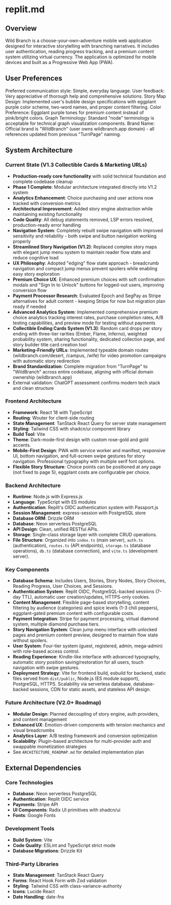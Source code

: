 # replit.md

## Overview
Wild Branch is a choose-your-own-adventure mobile web application designed for interactive storytelling with branching narratives. It includes user authentication, reading progress tracking, and a premium content system utilizing virtual currency. The application is optimized for mobile devices and built as a Progressive Web App (PWA).

## User Preferences
Preferred communication style: Simple, everyday language.
User feedback: Very appreciative of thorough help and comprehensive solutions.
Story Map Design: Implemented user's bubble design specifications with eggplant purple color scheme, two-word names, and proper content filtering.
Color Preference: Eggplant purple tones for premium content instead of pink/bright colors.
Graph Terminology: Standard "node" terminology is acceptable for technical graph visualization components.
Brand Name: Official brand is "WildBranch" (user owns wildbranch.app domain) - all references updated from previous "TurnPage" naming.

## System Architecture

### Current State (V1.3 Collectible Cards & Marketing URLs)
- **Production-ready core functionality** with solid technical foundation and complete codebase cleanup
- **Phase 1 Complete**: Modular architecture integrated directly into V1.2 system
- **Analytics Enhancement**: Choice purchasing and user actions now tracked with conversion metrics
- **Architectural Improvement**: Added story engine abstraction while maintaining existing functionality
- **Code Quality**: All debug statements removed, LSP errors resolved, production-ready error handling
- **Navigation System**: Completely rebuilt swipe navigation with improved sensitivity and reliability - both swipe and button navigation working properly
- **Streamlined Story Navigation (V1.2)**: Replaced complex story maps with elegant jump menu system to maintain reader flow state and reduce cognitive load
- **UX Philosophy**: Adopted "edging" flow state approach - breadcrumb navigation and compact jump menus prevent spoilers while enabling easy story exploration
- **Premium Choice UX**: Enhanced premium choices with soft confirmation modals and "Sign In to Unlock" buttons for logged-out users, improving conversion flow
- **Payment Processor Research**: Evaluated Epoch and SegPay as Stripe alternatives for adult content - keeping Stripe for now but migration plan ready if needed
- **Advanced Analytics System**: Implemented comprehensive premium choice analytics tracking interest rates, purchase completion rates, A/B testing capabilities, and preview mode for testing without payments
- **Collectible Ending Cards System (V1.3)**: Random card drops per story ending with three-tier rarities (Ember, Flame, Inferno), weighted probability system, sharing functionality, dedicated collection page, and story builder title card creation tool
- **Marketing-Friendly URLs**: Implemented typeable domain routes (wildbranch.com/desert, /campus, /wife) for video promotion campaigns with automatic story redirection
- **Brand Standardization**: Complete migration from "TurnPage" to "WildBranch" across entire codebase, aligning with official domain ownership (wildbranch.app)
- External validation: ChatGPT assessment confirms modern tech stack and clean structure

### Frontend Architecture
- **Framework**: React 18 with TypeScript
- **Routing**: Wouter for client-side routing
- **State Management**: TanStack React Query for server state management
- **Styling**: Tailwind CSS with shadcn/ui component library
- **Build Tool**: Vite
- **Theme**: Dark-mode-first design with custom rose-gold and gold accents.
- **Mobile-First Design**: PWA with service worker and manifest, responsive UI, bottom navigation, and full-screen swipe gestures for story navigation. Professional typography with multiple serif font options.
- **Flexible Story Structure**: Choice points can be positioned at any page (not fixed to page 5), eggplant costs are configurable per choice.

### Backend Architecture
- **Runtime**: Node.js with Express.js
- **Language**: TypeScript with ES modules
- **Authentication**: Replit's OIDC authentication system with Passport.js
- **Session Management**: express-session with PostgreSQL store
- **Database ORM**: Drizzle ORM
- **Database**: Neon serverless PostgreSQL
- **API Design**: Clean, unified RESTful APIs.
- **Storage**: Single-class storage layer with complete CRUD operations.
- **File Structure**: Organized into `index.ts` (main server), `auth.ts` (authentication), `routes.ts` (API endpoints), `storage.ts` (database operations), `db.ts` (database connection), and `vite.ts` (development server).

### Key Components
- **Database Schema**: Includes Users, Stories, Story Nodes, Story Choices, Reading Progress, User Choices, and Sessions.
- **Authentication System**: Replit OIDC, PostgreSQL-backed sessions (7-day TTL), automatic user creation/updates, HTTPS-only cookies.
- **Content Management**: Flexible page-based storytelling, content filtering by audience (categories) and spice levels (1-3 chili peppers), eggplant-gated premium content with configurable costs.
- **Payment Integration**: Stripe for payment processing, virtual diamond system, multiple diamond purchase tiers.
- **Story Navigation System**: Clean jump menu interface with unlocked pages and premium content preview, designed to maintain flow state without spoilers.
- **User System**: Four-tier system (guest, registered, admin, mega-admin) with role-based access control.
- **Reading Experience**: Kindle-like interface with advanced typography, automatic story position saving/restoration for all users, touch navigation with swipe gestures.
- **Deployment Strategy**: Vite for frontend build, esbuild for backend, static files served from `dist/public`, Node.js (ES module support), PostgreSQL, HTTPS. Scalability via serverless database, database-backed sessions, CDN for static assets, and stateless API design.

### Future Architecture (V2.0+ Roadmap)
- **Modular Design**: Planned decoupling of story engine, auth providers, and content management
- **Enhanced UX**: Emotion-driven components with tension mechanics and visual breadcrumbs
- **Analytics Layer**: A/B testing framework and conversion optimization
- **Scalability**: Plugin-based architecture for multi-provider auth and swappable monetization strategies
- See `ARCHITECTURE_ROADMAP.md` for detailed implementation plan

## External Dependencies

### Core Technologies
- **Database**: Neon serverless PostgreSQL
- **Authentication**: Replit OIDC service
- **Payments**: Stripe API
- **UI Components**: Radix UI primitives with shadcn/ui
- **Fonts**: Google Fonts

### Development Tools
- **Build System**: Vite
- **Code Quality**: ESLint and TypeScript strict mode
- **Database Migrations**: Drizzle Kit

### Third-Party Libraries
- **State Management**: TanStack React Query
- **Forms**: React Hook Form with Zod validation
- **Styling**: Tailwind CSS with class-variance-authority
- **Icons**: Lucide React
- **Date Handling**: date-fns